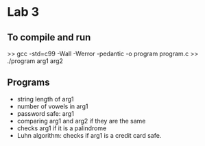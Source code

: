 # Lab 3

## To compile and run
\>> gcc -std=c99 -Wall -Werror -pedantic -o program program.c
\>> ./program arg1 arg2

## Programs
* string length of arg1
* number of vowels in arg1
* password safe: arg1
* comparing arg1 and arg2 if they are the same
* checks arg1 if it is a palindrome
* Luhn algorithm: checks if arg1 is a credit card safe.